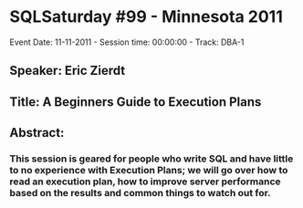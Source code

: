 # SQLSaturday #99 - Minnesota 2011
Event Date: 11-11-2011 - Session time: 00:00:00 - Track: DBA-1
## Speaker: Eric Zierdt
## Title: A Beginners Guide to Execution Plans
## Abstract:
### This session is geared for people who write SQL and have little to no experience with Execution Plans; we will go over how to read an execution plan, how to improve server performance based on the results and common things to watch out for.
